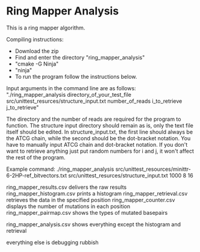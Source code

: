 # Ring Mapper Analysis

This is a ring mapper algorithm.

Compiling instructions:
- Download the zip
- Find and enter the directory "ring_mapper_analysis"
- "cmake -G Ninja"
- "ninja"
- To run the program follow the instructions below.

Input arguments in the command line are as follows:
"./ring_mapper_analysis directory_of_your_test_file src/unittest_resurces/structure_input.txt number_of_reads i_to_retrieve j_to_retrieve"

The directory and the number of reads are required for the program to function.
The structure input directory should remain as is, only the text file itself should be edited.
In structure_input.txt, the first line should always be the ATCG chain, while the second should be the dot-bracket notation.
You have to manually input ATCG chain and dot-bracket notation.
If you don't want to retrieve anything just put random numbers for i and j, it won't affect the rest of the program.

Example command:
./ring_mapper_analysis src/unittest_resources/minittr-6-2HP-ref_bitvectors.txt src/unittest_resurces/structure_input.txt 1000 8 16

ring_mapper_results.csv delivers the raw results
ring_mapper_histogram.csv prints a histogram
ring_mapper_retrieval.csv retrieves the data in the specified position
ring_mapper_counter.csv displays the number of mutations in each position
ring_mapper_pairmap.csv shows the types of mutated basepairs

ring_mapper_analysis.csv shows everything except the histogram and retrieval

everything else is debugging rubbish